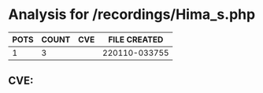 # Analysis for /recordings/Hima_s.php
| POTS | COUNT | CVE | FILE CREATED |
|---|---|---|---|
| 1 | 3 | | 220110-033755 |

## CVE: 